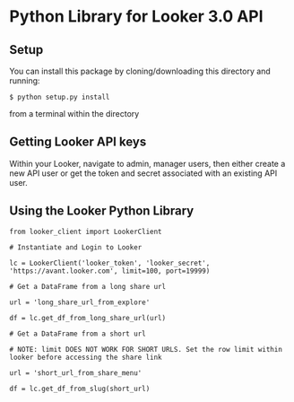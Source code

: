 Python Library for Looker 3.0 API
=================================


Setup
-----

You can install this package by cloning/downloading this directory and running:

   ```$ python setup.py install```
   
from a terminal within the directory


Getting Looker API keys
-----------------------

Within your Looker, navigate to admin, manager users, then either create a new API user or get the token and secret associated with an existing API user.


Using the Looker Python Library
-------------------------------

    from looker_client import LookerClient

    # Instantiate and Login to Looker
    
    lc = LookerClient('looker_token', 'looker_secret', 'https://avant.looker.com', limit=100, port=19999)
    
    # Get a DataFrame from a long share url
    
    url = 'long_share_url_from_explore'
    
    df = lc.get_df_from_long_share_url(url)
    
    # Get a DataFrame from a short url
    
    # NOTE: limit DOES NOT WORK FOR SHORT URLS. Set the row limit within looker before accessing the share link
    
    url = 'short_url_from_share_menu'
    
    df = lc.get_df_from_slug(short_url)
